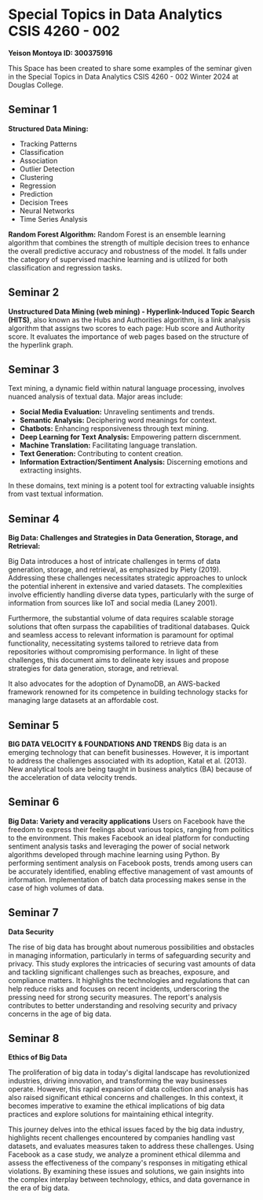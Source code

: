 # Special Topics in Data Analytics CSIS 4260 - 002

**Yeison Montoya ID: 300375916**

This Space has been created to share some examples of the seminar given in the Special Topics in Data Analytics CSIS 4260 - 002 Winter 2024 at Douglas College.

## Seminar 1

**Structured Data Mining:**

- Tracking Patterns
- Classification
- Association
- Outlier Detection
- Clustering
- Regression
- Prediction
- Decision Trees
- Neural Networks
- Time Series Analysis

**Random Forest Algorithm:** Random Forest is an ensemble learning algorithm that combines the strength of multiple decision trees to enhance the overall predictive accuracy and robustness of the model. It falls under the category of supervised machine learning and is utilized for both classification and regression tasks.

## Seminar 2

**Unstructured Data Mining (web mining) - Hyperlink-Induced Topic Search (HITS)**, also known as the Hubs and Authorities algorithm, is a link analysis algorithm that assigns two scores to each page: Hub score and Authority score. It evaluates the importance of web pages based on the structure of the hyperlink graph.

## Seminar 3

Text mining, a dynamic field within natural language processing, involves nuanced analysis of textual data. Major areas include:

- **Social Media Evaluation:** Unraveling sentiments and trends.
- **Semantic Analysis:** Deciphering word meanings for context.
- **Chatbots:** Enhancing responsiveness through text mining.
- **Deep Learning for Text Analysis:** Empowering pattern discernment.
- **Machine Translation:** Facilitating language translation.
- **Text Generation:** Contributing to content creation.
- **Information Extraction/Sentiment Analysis:** Discerning emotions and extracting insights.

In these domains, text mining is a potent tool for extracting valuable insights from vast textual information.

## Seminar 4

**Big Data: Challenges and Strategies in Data Generation, Storage, and Retrieval:**

Big Data introduces a host of intricate challenges in terms of data generation, storage, and retrieval, as emphasized by Piety (2019). Addressing these challenges necessitates strategic approaches to unlock the potential inherent in extensive and varied datasets. The complexities involve efficiently handling diverse data types, particularly with the surge of information from sources like IoT and social media (Laney 2001).

Furthermore, the substantial volume of data requires scalable storage solutions that often surpass the capabilities of traditional databases. Quick and seamless access to relevant information is paramount for optimal functionality, necessitating systems tailored to retrieve data from repositories without compromising performance. In light of these challenges, this document aims to delineate key issues and propose strategies for data generation, storage, and retrieval.

It also advocates for the adoption of DynamoDB, an AWS-backed framework renowned for its competence in building technology stacks for managing large datasets at an affordable cost.

## Seminar 5

**BIG DATA VELOCITY & FOUNDATIONS AND TRENDS**
Big data is an emerging technology that can benefit businesses. However, it is important to address the challenges associated with its adoption, Katal et al. (2013). New analytical tools are being taught in business analytics (BA) because of the acceleration of data velocity trends.

## Seminar 6

**Big Data: Variety and veracity applications**
Users on Facebook have the freedom to express their feelings about various topics, ranging from politics to the environment. This makes Facebook an ideal platform for conducting sentiment analysis tasks and leveraging the power of social network algorithms developed through machine learning using Python. By performing sentiment analysis on Facebook posts, trends among users can be accurately identified, enabling effective management of vast amounts of information. Implementation of batch data processing makes sense in the case of high volumes of data.

## Seminar 7

**Data Security**

The rise of big data has brought about numerous possibilities and obstacles in managing information, particularly in terms of safeguarding security and privacy. This study explores the intricacies of securing vast amounts of data and tackling significant challenges such as breaches, exposure, and compliance matters. It highlights the technologies and regulations that can help reduce risks and focuses on recent incidents, underscoring the pressing need for strong security measures. The report's analysis contributes to better understanding and resolving security and privacy concerns in the age of big data.

## Seminar 8

**Ethics of Big Data**

The proliferation of big data in today's digital landscape has revolutionized industries, driving innovation, and transforming the way businesses operate. However, this rapid expansion of data collection and analysis has also raised significant ethical concerns and challenges. In this context, it becomes imperative to examine the ethical implications of big data practices and explore solutions for maintaining ethical integrity.

This journey delves into the ethical issues faced by the big data industry, highlights recent challenges encountered by companies handling vast datasets, and evaluates measures taken to address these challenges. Using Facebook as a case study, we analyze a prominent ethical dilemma and assess the effectiveness of the company's responses in mitigating ethical violations. By examining these issues and solutions, we gain insights into the complex interplay between technology, ethics, and data governance in the era of big data.
